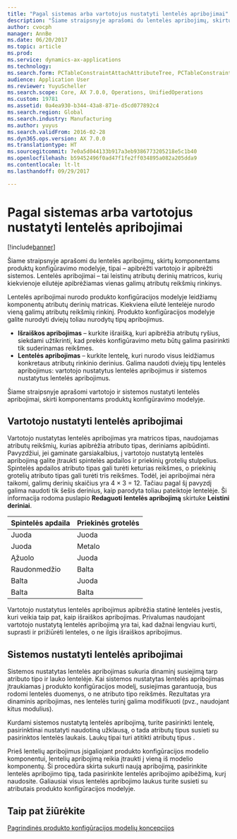 ```yaml
---
title: "Pagal sistemas arba vartotojus nustatyti lentelės apribojimai"
description: "Šiame straipsnyje aprašomi du lentelės apribojimų, skirtų komponentams produktų konfigūravimo modelyje, tipai – apibrėžti vartotojo ir apibrėžti sistemos. Lentelės apribojimai – tai leistinų atributų derinių matricos, kurių kiekvienoje eilutėje apibrėžiamas vienas galimų atributų reikšmių rinkinys."
author: cvocph
manager: AnnBe
ms.date: 06/20/2017
ms.topic: article
ms.prod: 
ms.service: dynamics-ax-applications
ms.technology: 
ms.search.form: PCTableConstraintAttachAttributeTree, PCTableConstraintColumnSystem, PCTableConstraintContentUserDef, PCTableConstraintDefinition, PCTableConstraintWizard
audience: Application User
ms.reviewer: YuyuScheller
ms.search.scope: Core, AX 7.0.0, Operations, UnifiedOperations
ms.custom: 19781
ms.assetid: 0a4ea930-b344-43a8-871e-d5cd077892c4
ms.search.region: Global
ms.search.industry: Manufacturing
ms.author: yuyus
ms.search.validFrom: 2016-02-28
ms.dyn365.ops.version: AX 7.0.0
ms.translationtype: HT
ms.sourcegitcommit: 7e0a5d044133b917a3eb9386773205218e5c1b40
ms.openlocfilehash: b59452496f0ad47f1fe2ff034895a082a205dda9
ms.contentlocale: lt-lt
ms.lasthandoff: 09/29/2017

---
```


# <a name="system-defined-and-user-defined-table-constraints"></a>Pagal sistemas arba vartotojus nustatyti lentelės apribojimai

[!include[banner](../includes/banner.md)]


Šiame straipsnyje aprašomi du lentelės apribojimų, skirtų komponentams produktų konfigūravimo modelyje, tipai – apibrėžti vartotojo ir apibrėžti sistemos. Lentelės apribojimai – tai leistinų atributų derinių matricos, kurių kiekvienoje eilutėje apibrėžiamas vienas galimų atributų reikšmių rinkinys.

Lentelės apribojimai nurodo produkto konfigūracijos modelyje leidžiamų komponentų atributų derinių matricas. Kiekviena eilutė lentelėje nurodo vieną galimų atributų reikšmių rinkinį. Produkto konfigūracijos modelyje galite nurodyti dviejų toliau nurodytų tipų apribojimus.

-   **Išraiškos apribojimas** – kurkite išraišką, kuri apibrėžia atributų ryšius, siekdami užtikrinti, kad prekės konfigūravimo metu būtų galima pasirinkti tik suderinamas reikšmes.
-   **Lentelės apribojimas** – kurkite lentelę, kuri nurodo visus leidžiamus konkretaus atributų rinkinio derinius. Galima naudoti dviejų tipų lentelės apribojimus: vartotojo nustatytus lentelės apribojimus ir sistemos nustatytus lentelės apribojimus.

Šiame straipsnyje aprašomi vartotojo ir sistemos nustatyti lentelės apribojimai, skirti komponentams produktų konfigūravimo modelyje.

## <a name="user-defined-table-constraints"></a>Vartotojo nustatyti lentelės apribojimai
Vartotojo nustatytas lentelės apribojimas yra matricos tipas, naudojamas atributų reikšmių, kurias apibrėžia atributo tipas, deriniams apibūdinti. Pavyzdžiui, jei gaminate garsiakalbius, į vartotojo nustatytą lentelės apribojimą galite įtraukti spintelės apdailos ir priekinių grotelių stulpelius. Spintelės apdailos atributo tipas gali turėti keturias reikšmes, o priekinių grotelių atributo tipas gali turėti tris reikšmes. Todėl, jei apribojimai nėra taikomi, galimų derinių skaičius yra 4 × 3 = 12. Tačiau pagal šį pavyzdį galima naudoti tik šešis derinius, kaip parodyta toliau pateiktoje lentelėje. Ši informacija rodoma puslapio **Redaguoti lentelės apribojimą** skirtuke **Leistini deriniai**.

| Spintelės apdaila | Priekinės grotelės |
|----------------|-------------|
| Juoda          | Juoda       |
| Juoda          | Metalo       |
| Ąžuolo            | Juoda       |
| Raudonmedžio       | Balta       |
| Balta          | Juoda       |
| Balta          | Balta       |

Vartotojo nustatytus lentelės apribojimus apibrėžia statinė lentelės įvestis, kuri veikia taip pat, kaip išraiškos apribojimas. Privalumas naudojant vartotojo nustatytą lentelės apribojimą yra tai, kad dažnai lengviau kurti, suprasti ir prižiūrėti lenteles, o ne ilgis išraiškos apribojimus.

## <a name="system-defined-table-constraints"></a>Sistemos nustatyti lentelės apribojimai
Sistemos nustatytas lentelės apribojimas sukuria dinaminį susiejimą tarp atributo tipo ir lauko lentelėje. Kai sistemos nustatytas lentelės apribojimas įtraukiamas į produkto konfigūracijos modelį, susiejimas garantuoja, bus rodomi lentelės duomenys, o ne atributo tipo reikšmės. Rezultatas yra dinaminis apribojimas, nes lentelės turinį galima modifikuoti (pvz., naudojant kitus modulius).  

Kurdami sistemos nustatytą lentelės apribojimą, turite pasirinkti lentelę, pasirinktinai nustatyti naudotiną užklausą, o tada atributų tipus susieti su pasirinktos lentelės laukais. Laukų tipai turi atitikti atributų tipus .  

Prieš lentelių apribojimus įsigaliojant produkto konfigūracijos modelio komponentui, lentelių apribojimą reikia įtraukti į vieną iš modelio komponentų. Ši procedūra skirta sukurti naują apribojimą, pasirinkite lentelės apribojimo tipą, tada pasirinkite lentelės apribojimo apibėžimą, kurį naudosite. Galiausiai visus lentelės apribojimo laukus turite susieti su atributais produkto konfigūracijos modelyje.

<a name="see-also"></a>Taip pat žiūrėkite
--------

[Pagrindinės produkto konfigūracijos modelių koncepcijos](product-configuration-models.md)




